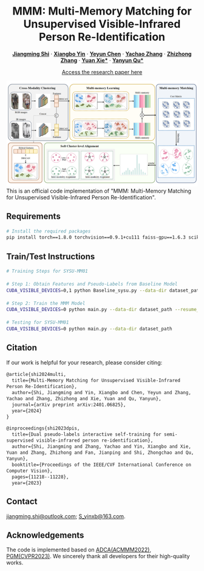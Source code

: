 <p align="center">
  <h1 align="center">MMM: Multi-Memory Matching for Unsupervised Visible-Infrared Person Re-Identification</h1>
  <p align="center">
    <a href="https://scholar.google.com/citations?user=Go9q2jsAAAAJ&hl=zh-CN&oi=sra" rel="external nofollow noopener" target="_blank"><strong>Jiangming Shi</strong></a>
    ·
    <a href="https://scholar.google.com/citations?hl=zh-CN&pli=1&user=H1rqfM4AAAAJ" rel="external nofollow noopener" target="_blank"><strong>Xiangbo Yin</strong></a>
    ·
    <a href="" target="_blank"><strong>Yeyun Chen</strong></a>
    ·
    <a href="https://scholar.google.com/citations?user=a-I8c8EAAAAJ&hl=zh-CN&oi=sra" target="_blank"><strong>Yachao Zhang</strong></a>
    ·
    <a href="https://scholar.google.com/citations?user=CXZciFAAAAAJ&hl=zh-CN&oi=sra" rel="external nofollow noopener" target="_blank"><strong>Zhizhong Zhang</strong></a>
    ·
    <a href="https://scholar.google.com/citations?user=RN1QMPgAAAAJ&hl=zh-CN&oi=sra" rel="external nofollow noopener" target="_blank"><strong>Yuan Xie*</strong></a>    
    ·
    <a href="https://scholar.google.com/citations?user=idiP90sAAAAJ&hl=zh-CN&oi=sra" rel="external nofollow noopener" target="_blank"><strong>Yanyun Qu*</strong></a>       
  </p>
<p align="center">
  <a href="https://arxiv.org/pdf/2401.06825" rel="external nofollow noopener" target="_blank">Access the research paper here</a>

![MMM](framework.png)
This is an official code implementation of "MMM: Multi-Memory Matching for Unsupervised Visible-Infrared Person Re-Identification".

## Requirements
```bash
# Install the required packages
pip install torch==1.8.0 torchvision==0.9.1+cu111 faiss-gpu==1.6.3 scikit-learn==1.3.2
```

## Train/Test Instructions
```bash
# Training Steps for SYSU-MM01

# Step 1: Obtain Features and Pseudo-Labels from Baseline Model
CUDA_VISIBLE_DEVICES=0,1 python Baseline_sysu.py --data-dir dataset_path

# Step 2: Train the MMM Model
CUDA_VISIBLE_DEVICES=0 python main.py --data-dir dataset_path --resume_net1 save_model_name

# Testing for SYSU-MM01
CUDA_VISIBLE_DEVICES=0 python main.py --data-dir dataset_path

```

## Citation
If our work is helpful for your research, please consider citing:
```
@article{shi2024multi,
  title={Multi-Memory Matching for Unsupervised Visible-Infrared Person Re-Identification},
  author={Shi, Jiangming and Yin, Xiangbo and Chen, Yeyun and Zhang, Yachao and Zhang, Zhizhong and Xie, Yuan and Qu, Yanyun},
  journal={arXiv preprint arXiv:2401.06825},
  year={2024}
}
```
```
@inproceedings{shi2023dpis,
  title={Dual pseudo-labels interactive self-training for semi-supervised visible-infrared person re-identification},
  author={Shi, Jiangming and Zhang, Yachao and Yin, Xiangbo and Xie, Yuan and Zhang, Zhizhong and Fan, Jianping and Shi, Zhongchao and Qu, Yanyun},
  booktitle={Proceedings of the IEEE/CVF International Conference on Computer Vision},
  pages={11218--11228},
  year={2023}
```


## Contact
jiangming.shi@outlook.com; S_yinxb@163.com.

## Acknowledgements
The code is implemented based on [ADCA(ACMMM2022)](https://github.com/yangbincv/ADCA), [PGM(CVPR2023)](https://github.com/zesenwu23/USL-VI-ReID). We sincerely thank all developers for their high-quality works.
